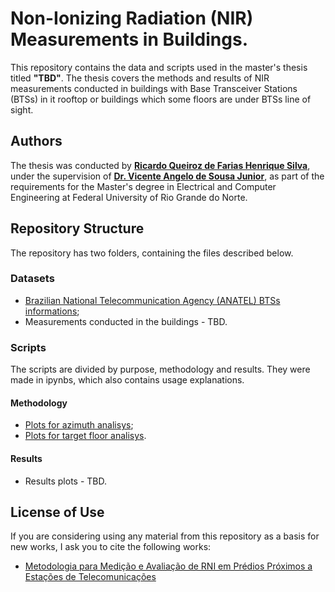 # Non-Ionizing Radiation (NIR) Measurements in Buildings.

This repository contains the data and scripts used in the master's thesis titled **"TBD"**. The thesis covers the methods and results of NIR measurements conducted in buildings with Base Transceiver Stations (BTSs) in it rooftop or buildings which some floors are under BTSs line of sight.

## Authors

The thesis was conducted by [**Ricardo Queiroz de Farias Henrique Silva**](https://orcid.org/0000-0003-0861-4341), under the supervision of [**Dr. Vicente Angelo de Sousa Junior**](https://orcid.org/0000-0003-2859-6136), as part of the requirements for the Master's degree in Electrical and Computer Engineering at Federal University of Rio Grande do Norte.

## Repository Structure

The repository has two folders, containing the files described below.

### Datasets
- [Brazilian National Telecommunication Agency (ANATEL) BTSs informations](https://github.com/ricardoqueirozz/nir-measurement-methodology/blob/main/datasets/);
- Measurements conducted in the buildings - TBD.
 
### Scripts

The scripts are divided by purpose, methodology and results. They were made in ipynbs, which also contains usage explanations.

#### Methodology
- [Plots for azimuth analisys](https://github.com/ricardoqueirozz/nir-measurement-methodology/blob/main/scripts/azimuth_analysis.ipynb);
- [Plots for target floor analisys](https://github.com/ricardoqueirozz/nir-measurement-methodology/blob/main/scripts/floor_analysis.ipynb).

#### Results
- Results plots - TBD.

## License of Use

If you are considering using any material from this repository as a basis for new works, I ask you to cite the following works:
- [Metodologia para Medição e Avaliação de RNI em Prédios Próximos a Estações de Telecomunicações](https://doi.org/10.14209/sbrt.2024.1571025720)
